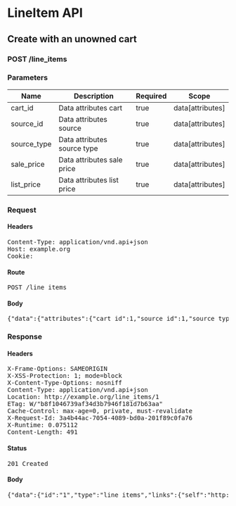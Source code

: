 # LineItem API

## Create with an unowned cart

### POST /line_items

### Parameters

| Name | Description | Required | Scope |
|------|-------------|----------|-------|
| cart_id | Data attributes cart | true | data[attributes] |
| source_id | Data attributes source | true | data[attributes] |
| source_type | Data attributes source type | true | data[attributes] |
| sale_price | Data attributes sale price | true | data[attributes] |
| list_price | Data attributes list price | true | data[attributes] |

### Request

#### Headers

<pre>Content-Type: application/vnd.api+json
Host: example.org
Cookie: </pre>

#### Route

<pre>POST /line_items</pre>

#### Body

<pre>{"data":{"attributes":{"cart_id":1,"source_id":1,"source_type":"Item","sale_price":1.0,"list_price":1.0},"type":"line_items"}}</pre>

### Response

#### Headers

<pre>X-Frame-Options: SAMEORIGIN
X-XSS-Protection: 1; mode=block
X-Content-Type-Options: nosniff
Content-Type: application/vnd.api+json
Location: http://example.org/line_items/1
ETag: W/&quot;b8f1046739af34d3b7946f181d7b63aa&quot;
Cache-Control: max-age=0, private, must-revalidate
X-Request-Id: 3a4b44ac-7054-4089-bd0a-201f89c0fa76
X-Runtime: 0.075112
Content-Length: 491</pre>

#### Status

<pre>201 Created</pre>

#### Body

<pre>{"data":{"id":"1","type":"line_items","links":{"self":"http://example.org/line_items/1"},"attributes":{"cart_id":1,"sale_price":"1.0","list_price":"1.0","quantity":null,"created_at":"2018-02-28T15:46:45.570Z","updated_at":"2018-02-28T15:46:45.570Z","source_id":1,"source_type":"Item","source_sku":"IMASKU","source_name":"An Item","options":{}},"relationships":{"cart":{"links":{"self":"http://example.org/line_items/1/relationships/cart","related":"http://example.org/line_items/1/cart"}}}}}</pre>
